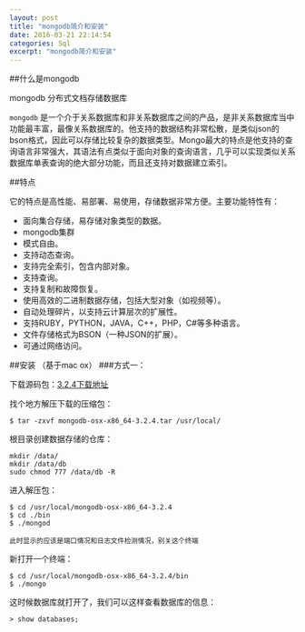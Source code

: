 ```yaml
---
layout: post
title: "mongodb简介和安装"
date: 2016-03-21 22:14:54
categories: Sql
excerpt: "mongodb简介和安装"
---
```


##什么是mongodb

mongodb  分布式文档存储数据库

 `mongodb` 是一个介于关系数据库和非关系数据库之间的产品，是非关系数据库当中功能最丰富，最像关系数据库的。他支持的数据结构非常松散，是类似json的bson格式，因此可以存储比较复杂的数据类型。Mongo最大的特点是他支持的查询语言非常强大，其语法有点类似于面向对象的查询语言，几乎可以实现类似关系数据库单表查询的绝大部分功能，而且还支持对数据建立索引。

##特点

它的特点是高性能、易部署、易使用，存储数据非常方便。主要功能特性有：

* 面向集合存储，易存储对象类型的数据。
* mongodb集群
* 模式自由。
* 支持动态查询。
* 支持完全索引，包含内部对象。
* 支持查询。
* 支持复制和故障恢复。
* 使用高效的二进制数据存储，包括大型对象（如视频等）。
* 自动处理碎片，以支持云计算层次的扩展性。
* 支持RUBY，PYTHON，JAVA，C++，PHP，C#等多种语言。
* 文件存储格式为BSON（一种JSON的扩展）。
* 可通过网络访问。

##安装 （基于mac ox）
###方式一：

下载源码包：[3.2.4下载地址](https://www.mongodb.org/downloads?_ga=1.206526102.42745136.1458557150#production)

找个地方解压下载的压缩包：

	$ tar -zxvf mongodb-osx-x86_64-3.2.4.tar /usr/local/
	
根目录创建数据存储的仓库：

	mkdir /data/
	mkdir /data/db
	sudo chmod 777 /data/db -R 

进入解压包：

	$ cd /usr/local/mongodb-osx-x86_64-3.2.4
	$ cd ./bin
	$ ./mongod
	
	此时显示的应该是端口情况和日志文件检测情况，别关这个终端
	
新打开一个终端：

	$ cd /usr/local/mongodb-osx-x86_64-3.2.4/bin
	$ ./mongo  
	
这时候数据库就打开了，我们可以这样查看数据库的信息：
	
	> show databases;  	


